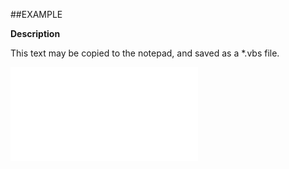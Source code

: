 

##EXAMPLE

**Description**

This text may be copied to the notepad, and saved as a *.vbs file.

![](../../Examples/vbs/ClientScript.OnCurrentContactBeforeSave.vbs.txt)





